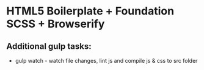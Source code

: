 # HTML5 Boilerplate + Foundation SCSS + Browserify

## Additional gulp tasks:

* gulp watch - watch file changes, lint js and compile js & css to src folder
